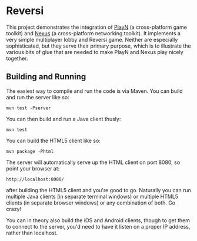 # Reversi

This project demonstrates the integration of [PlayN] (a cross-platform game toolkit) and [Nexus] (a
cross-platform networking toolkit). It implements a very simple multiplayer lobby and Reversi game.
Neither are especially sophisticated, but they serve their primary purpose, which is to illustrate
the various bits of glue that are needed to make PlayN and Nexus play nicely together.

## Building and Running

The easiest way to compile and run the code is via Maven. You can build and run the server like so:

    mvn test -Pserver

You can then build and run a Java client thusly:

    mvn test

You can build the HTML5 client like so:

    mvn package -Phtml

The server will automatically serve up the HTML client on port 8080, so point your browser at:

    http://localhost:8080/

after building the HTML5 client and you're good to go. Naturally you can run multiple Java clients
(in separate terminal windows) or multiple HTML5 clients (in separate browser windows) or any
combination of both. Go crazy!

You can in theory also build the iOS and Android clients, though to get them to connect to the
server, you'd need to have it listen on a proper IP address, rather than localhost.

[PlayN]: https://code.google.com/p/playn/
[Nexus]: https://github.com/threerings/nexus
